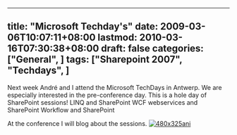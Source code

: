 
---
title: "Microsoft Techday's"
date: 2009-03-06T10:07:11+08:00
lastmod: 2010-03-16T07:30:38+08:00
draft: false
categories: ["General", ]
tags: ["Sharepoint 2007", "Techdays", ]
---


Next week André and I attend the Microsoft TechDays in Antwerp. We are especially interested in the pre-conference day. This is a hole day of SharePoint sessions! LINQ and SharePoint WCF webservices and SharePoint Workflow and SharePoint   

At the conference I will blog about the sessions. [![480x325ani](http://arnoldboersma.files.wordpress.com/2009/03/480x325ani.gif "480x325ani")](http://www.techdays.be)


